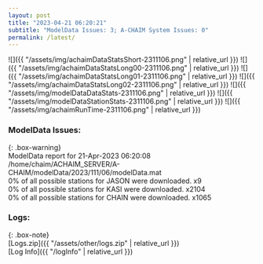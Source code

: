 ```yaml
---
layout: post
title: "2023-04-21 06:20:21"
subtitle: "ModelData Issues: 3; A-CHAIM System Issues: 0"
permalink: /latest/
---
```


![]({{ "/assets/img/achaimDataStatsShort-2311106.png" | relative_url }})
![]({{ "/assets/img/achaimDataStatsLong00-2311106.png" | relative_url }})
![]({{ "/assets/img/achaimDataStatsLong01-2311106.png" | relative_url }})
![]({{ "/assets/img/achaimDataStatsLong02-2311106.png" | relative_url }})
![]({{ "/assets/img/modelDataDataStats-2311106.png" | relative_url }})
![]({{ "/assets/img/modelDataStationStats-2311106.png" | relative_url }})
![]({{ "/assets/img/achaimRunTime-2311106.png" | relative_url }})


### ModelData Issues:  
  
{: .box-warning}  
 ModelData report for 21-Apr-2023 06:20:08   
 /home/chaim/ACHAIM_SERVER/A-CHAIM/modelData/2023/111/06/modelData.mat   
 0% of all possible stations for JASON were downloaded. x9   
 0% of all possible stations for KASI were downloaded. x2104   
 0% of all possible stations for CHAIN were downloaded. x1065   
  


### Logs:  
  
{: .box-note}  
[Logs.zip]({{ "/assets/other/logs.zip" | relative_url }})  
[Log Info]({{ "/logInfo" | relative_url }})  
